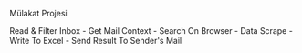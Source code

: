 Mülakat Projesi

Read & Filter Inbox - Get Mail Context - Search On Browser - Data Scrape - Write To Excel - Send Result To Sender's Mail

